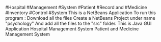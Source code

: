 #Hospital #Management #System #Patient #Record and #Medicine #Inventory #Control #System
This is a NetBeans Application
To run this program :
Download all the files 
Create a NetBeans Project under name "psychology"
And add all the files to the "src" folder.
This is Java GUI Application
Hospital Management System 
Patient and Medicine Management System
